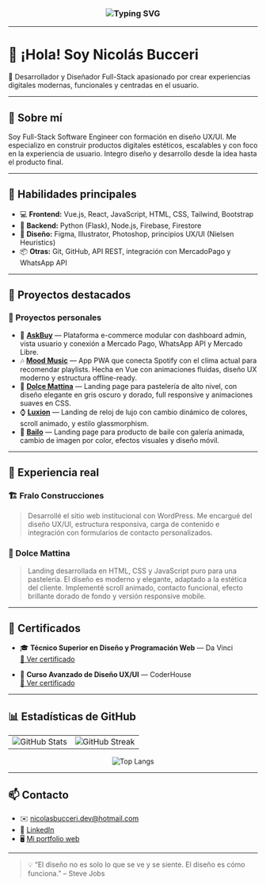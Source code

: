 <h3 align="center">
  <img src="https://readme-typing-svg.demolab.com?font=Fira+Code&size=22&duration=2000&pause=800&color=F7D745&center=true&vCenter=true&width=440&lines=¡Hola%2C+soy+Nicolás+Bucceri!;Full+Stack+Dev+%7C+UX%2FUI+Designer;Apasionado+por+crear+experiencias+digitales" alt="Typing SVG" />
</h3>

---

# 👋 ¡Hola! Soy Nicolás Bucceri

🎯 Desarrollador y Diseñador Full-Stack apasionado por crear experiencias digitales modernas, funcionales y centradas en el usuario.

---

## 💼 Sobre mí

Soy Full-Stack Software Engineer con formación en diseño UX/UI. Me especializo en construir productos digitales estéticos, escalables y con foco en la experiencia de usuario. Integro diseño y desarrollo desde la idea hasta el producto final.

---

## 🧠 Habilidades principales

- 💻 **Frontend:** Vue.js, React, JavaScript, HTML, CSS, Tailwind, Bootstrap  
- 🧰 **Backend:** Python (Flask), Node.js, Firebase, Firestore  
- 🎨 **Diseño:** Figma, Illustrator, Photoshop, principios UX/UI (Nielsen Heuristics)  
- 📦 **Otras:** Git, GitHub, API REST, integración con MercadoPago y WhatsApp API  

---

## 📌 Proyectos destacados

### 🧪 Proyectos personales

- 🛒 [**AskBuy**](https://github.com/NicolasBucceri) — Plataforma e-commerce modular con dashboard admin, vista usuario y conexión a Mercado Pago, WhatsApp API y Mercado Libre.
- 🎶 [**Mood Music**](https://github.com/NicolasBucceri) — App PWA que conecta Spotify con el clima actual para recomendar playlists. Hecha en Vue con animaciones fluidas, diseño UX moderno y estructura offline-ready.
- 🎂 [**Dolce Mattina**](https://github.com/NicolasBucceri) — Landing page para pastelería de alto nivel, con diseño elegante en gris oscuro y dorado, full responsive y animaciones suaves en CSS.
- ⌚ [**Luxion**](https://github.com/NicolasBucceri) — Landing de reloj de lujo con cambio dinámico de colores, scroll animado, y estilo glassmorphism.
- 💃 [**Bailo**](https://github.com/NicolasBucceri) — Landing page para producto de baile con galería animada, cambio de imagen por color, efectos visuales y diseño móvil.

---

## 🏢 Experiencia real

### 🏗️ Fralo Construcciones
> Desarrollé el sitio web institucional con WordPress. Me encargué del diseño UX/UI, estructura responsiva, carga de contenido e integración con formularios de contacto personalizados.

### 🍰 Dolce Mattina
> Landing desarrollada en HTML, CSS y JavaScript puro para una pastelería. El diseño es moderno y elegante, adaptado a la estética del cliente. Implementé scroll animado, contacto funcional, efecto brillante dorado de fondo y versión responsive mobile.

---

## 📜 Certificados

- 🎓 **Técnico Superior en Diseño y Programación Web** — Da Vinci  
  [📄 Ver certificado](https://drive.google.com/file/d/1C4XXXXXXXX/view?usp=drive_link)

- 🎨 **Curso Avanzado de Diseño UX/UI** — CoderHouse  
  [📄 Ver certificado](https://drive.google.com/file/d/1YNfXXXXXXXX/view?usp=drive_link)

---

## 📊 Estadísticas de GitHub

<div align="center">

<table>
  <tr>
    <td align="center">
      <img src="https://github-readme-stats.vercel.app/api?username=NicolasBucceri&show_icons=true&theme=github_dark&hide_border=true&include_all_commits=true&count_private=true" alt="GitHub Stats" />
    </td>
    <td align="center">
      <img src="https://streak-stats.demolab.com?user=NicolasBucceri&theme=github-dark-blue&hide_border=true" alt="GitHub Streak" />
    </td>
  </tr>
</table>

<img src="https://github-readme-stats.vercel.app/api/top-langs/?username=NicolasBucceri&layout=compact&theme=github_dark&hide_border=true" alt="Top Langs" />

</div>

---

## 📫 Contacto

- ✉️ [nicolasbucceri.dev@hotmail.com](mailto:nicolasbucceri.dev@hotmail.com)
- 🔗 [LinkedIn](https://www.linkedin.com/in/nicolas-bucceri-715972244/)
- 🖥️ [Mi portfolio web](https://nicolasbucceri.netlify.app)

---

> 💡 “El diseño no es solo lo que se ve y se siente. El diseño es cómo funciona.” – Steve Jobs
